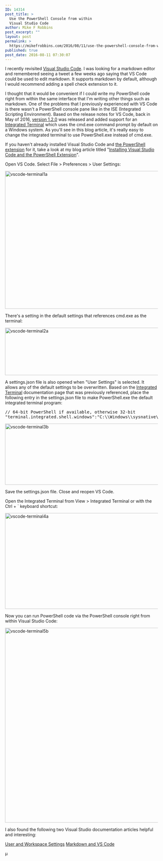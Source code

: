 ```yaml
---
ID: 14314
post_title: >
  Use the PowerShell Console from within
  Visual Studio Code
author: Mike F Robbins
post_excerpt: ""
layout: post
permalink: >
  https://mikefrobbins.com/2016/08/11/use-the-powershell-console-from-within-visual-studio-code/
published: true
post_date: 2016-08-11 07:30:07
---
```

I recently revisited <a href="http://code.visualstudio.com" target="_blank">Visual Studio Code</a>. I was looking for a markdown editor and remembered seeing a tweet a few weeks ago saying that VS Code could be used to edit markdown. It supports markdown by default, although I would recommend adding a spell check extension to it.

I thought that it would be convenient if I could write my PowerShell code right from within the same interface that I'm writing other things such as markdown. One of the problems that I previously experienced with VS Code is there wasn't a PowerShell console pane like in the ISE (Integrated Scripting Environment). Based on the release notes for VS Code, back in May of 2016, <a href="https://code.visualstudio.com/updates/May_2016" target="_blank">version 1.2.0</a> was released and added support for an <a href="https://code.visualstudio.com/docs/editor/integrated-terminal" target="_blank">Integrated Terminal</a> which uses the cmd.exe command prompt by default on a Windows system. As you'll see in this blog article, it's really easy to change the integrated terminal to use PowerShell.exe instead of cmd.exe.

If you haven't already installed Visual Studio Code and <a href="https://marketplace.visualstudio.com/items?itemName=ms-vscode.PowerShell" target="_blank">the PowerShell extension</a> for it, take a look at my blog article titled "<a href="http://mikefrobbins.com/2015/11/26/installing-visual-studio-code-and-the-powershell-extension/" target="_blank">Installing Visual Studio Code and the PowerShell Extension</a>".

Open VS Code. Select File &gt; Preferences &gt; User Settings:

<a href="http://mikefrobbins.com/wp-content/uploads/2016/08/vscode-terminal1a.png"><img class="alignnone size-full wp-image-14317" src="http://mikefrobbins.com/wp-content/uploads/2016/08/vscode-terminal1a.png" alt="vscode-terminal1a" width="859" height="453" /></a>

There's a setting in the default settings that references cmd.exe as the terminal:

<a href="http://mikefrobbins.com/wp-content/uploads/2016/08/vscode-terminal2a.png"><img class="alignnone size-full wp-image-14318" src="http://mikefrobbins.com/wp-content/uploads/2016/08/vscode-terminal2a.png" alt="vscode-terminal2a" width="859" height="156" /></a>

A settings.json file is also opened when "User Settings" is selected. It allows any of the default settings to be overwritten. Based on the <a href="https://code.visualstudio.com/docs/editor/integrated-terminal" target="_blank">Integrated Terminal</a> documentation page that was previously referenced, place the following entry in the settings.json file to make PowerShell.exe the default integrated terminal program:
<pre class="lang:ps decode:true">// 64-bit PowerShell if available, otherwise 32-bit
"terminal.integrated.shell.windows":"C:\\Windows\\sysnative\\WindowsPowerShell\\v1.0\\powershell.exe"</pre>
<a href="http://mikefrobbins.com/wp-content/uploads/2016/08/vscode-terminal3b.png"><img class="alignnone size-full wp-image-14327" src="http://mikefrobbins.com/wp-content/uploads/2016/08/vscode-terminal3b.png" alt="vscode-terminal3b" width="859" height="201" /></a>

Save the settings.json file. Close and reopen VS Code.

Open the Integrated Terminal from View &gt; Integrated Terminal or with the Ctrl + ` keyboard shortcut:

<a href="http://mikefrobbins.com/wp-content/uploads/2016/08/vscode-terminal4a.png"><img class="alignnone size-full wp-image-14321" src="http://mikefrobbins.com/wp-content/uploads/2016/08/vscode-terminal4a.png" alt="vscode-terminal4a" width="859" height="315" /></a>

Now you can run PowerShell code via the PowerShell console right from within Visual Studio Code:

<a href="http://mikefrobbins.com/wp-content/uploads/2016/08/vscode-terminal5b.png"><img class="alignnone size-full wp-image-14326" src="http://mikefrobbins.com/wp-content/uploads/2016/08/vscode-terminal5b.png" alt="vscode-terminal5b" width="859" height="640" /></a>

I also found the following two Visual Studio documentation articles helpful and interesting:

<a href="https://code.visualstudio.com/docs/customization/userandworkspace" target="_blank">User and Workspace Settings</a>
<a href="https://code.visualstudio.com/docs/languages/markdown" target="_blank">Markdown and VS Code</a>

µ